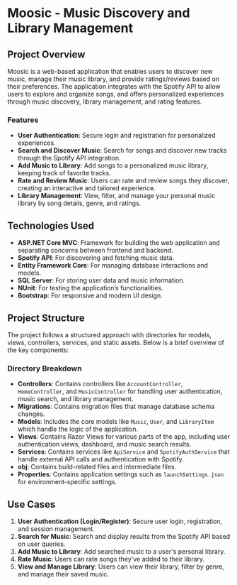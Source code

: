 # Moosic - Music Discovery and Library Management

## Project Overview

Moosic is a web-based application that enables users to discover new music, manage their music library, and provide ratings/reviews based on their preferences. The application integrates with the Spotify API to allow users to explore and organize songs, and offers personalized experiences through music discovery, library management, and rating features.

### Features

- **User Authentication**: Secure login and registration for personalized experiences.
- **Search and Discover Music**: Search for songs and discover new tracks through the Spotify API integration.
- **Add Music to Library**: Add songs to a personalized music library, keeping track of favorite tracks.
- **Rate and Review Music**: Users can rate and review songs they discover, creating an interactive and tailored experience.
- **Library Management**: View, filter, and manage your personal music library by song details, genre, and ratings.

## Technologies Used

- **ASP.NET Core MVC**: Framework for building the web application and separating concerns between frontend and backend.
- **Spotify API**: For discovering and fetching music data.
- **Entity Framework Core**: For managing database interactions and models.
- **SQL Server**: For storing user data and music information.
- **NUnit**: For testing the application’s functionalities.
- **Bootstrap**: For responsive and modern UI design.

## Project Structure

The project follows a structured approach with directories for models, views, controllers, services, and static assets. Below is a brief overview of the key components:

### Directory Breakdown

- **Controllers**: Contains controllers like `AccountController`, `HomeController`, and `MusicController` for handling user authentication, music search, and library management.
- **Migrations**: Contains migration files that manage database schema changes.
- **Models**: Includes the core models like `Music`, `User`, and `LibraryItem` which handle the logic of the application.
- **Views**: Contains Razor Views for various parts of the app, including user authentication views, dashboard, and music search results.
- **Services**: Contains services like `ApiService` and `SpotifyAuthService` that handle external API calls and authentication with Spotify.
- **obj**: Contains build-related files and intermediate files.
- **Properties**: Contains application settings such as `launchSettings.json` for environment-specific settings.

## Use Cases

1. **User Authentication (Login/Register)**: Secure user login, registration, and session management.
2. **Search for Music**: Search and display results from the Spotify API based on user queries.
3. **Add Music to Library**: Add searched music to a user's personal library.
4. **Rate Music**: Users can rate songs they've added to their library.
5. **View and Manage Library**: Users can view their library, filter by genre, and manage their saved music.
